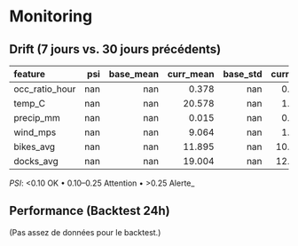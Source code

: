 # Monitoring

## Drift (7 jours vs. 30 jours précédents)
| feature        |   psi |   base_mean |   curr_mean |   base_std |   curr_std |   n_base |   n_curr | psi_flag   |
|:---------------|------:|------------:|------------:|-----------:|-----------:|---------:|---------:|:-----------|
| occ_ratio_hour |   nan |         nan |       0.378 |        nan |      0.284 |        0 |    28342 | n/a        |
| temp_C         |   nan |         nan |      20.578 |        nan |      1.966 |        0 |    28342 | n/a        |
| precip_mm      |   nan |         nan |       0.015 |        nan |      0.048 |        0 |    28342 | n/a        |
| wind_mps       |   nan |         nan |       9.064 |        nan |      1.389 |        0 |    28342 | n/a        |
| bikes_avg      |   nan |         nan |      11.895 |        nan |     10.343 |        0 |    28342 | n/a        |
| docks_avg      |   nan |         nan |      19.004 |        nan |     12.588 |        0 |    28342 | n/a        |

_PSI_: <0.10 OK • 0.10–0.25 Attention • >0.25 Alerte_

## Performance (Backtest 24h)
(Pas assez de données pour le backtest.)
